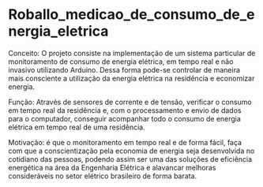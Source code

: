 # Roballo_medicao_de_consumo_de_energia_eletrica

Conceito: O projeto consiste na implementação de um sistema particular de monitoramento de consumo de energia elétrica, em tempo real e não invasivo utilizando Arduino.
Dessa forma pode-se controlar de maneira mais consciente a utilização da energia elétrica na residência e economizar energia.

Função: Através de sensores de corrente e de tensão, verificar o consumo em tempo real da residência e, com o processamento e envio de dados para o computador, conseguir acompanhar todo o consumo de energia elétrica em tempo real de uma residência.

Motivação: é que o monitoramento em tempo real e de forma fácil, faça com que a conscientização pela economia de energia seja desenvolvida no cotidiano das pessoas, podendo assim ser uma das soluções de eficiência energética na área da Engenharia Elétrica e alavancar melhoras consideráveis no setor elétrico brasileiro de forma barata.
